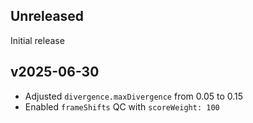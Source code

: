 ## Unreleased

Initial release

## v2025-06-30

- Adjusted `divergence.maxDivergence` from 0.05 to 0.15
- Enabled `frameShifts` QC with `scoreWeight: 100`
